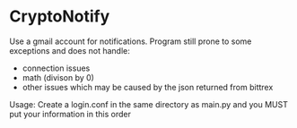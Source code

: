 # CryptoNotify

Use a gmail account for notifications. Program still prone to some exceptions and does not handle:
- connection issues
- math (divison by 0)
- other issues which may be caused by the json returned from bittrex

Usage:
Create a login.conf in the same directory as main.py and you MUST put your information in this order
<login email>
<password>
<from address>
<to address>
